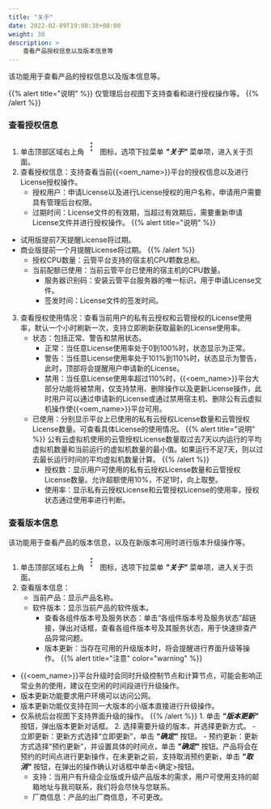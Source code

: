 ```yaml
---
title: "关于"
date: 2022-02-09T19:00:38+08:00
weight: 30
description: >
    查看产品授权信息以及版本信息等
---
```


该功能用于查看产品的授权信息以及版本信息等。

{{% alert title="说明" %}}
仅管理后台视图下支持查看和进行授权操作等。
{{% /alert %}}

### 查看授权信息

1. 单击顶部区域右上角![](../../images/more.png)图标，选项下拉菜单 **_"关于"_** 菜单项，进入关于页面。
2. 查看授权信息：支持查看当前{{<oem_name>}}平台的授权信息以及进行License授权操作。
   - 授权用户：申请License以及进行License授权的用户名称，申请用户需要具有管理后台权限。
   - 过期时间：License文件的有效期，当超过有效期后，需要重新申请License文件并进行授权操作。
{{% alert title="说明" %}}
- 试用版提前7天提醒License将过期。
- 商业版提前一个月提醒License将过期。
{{% /alert %}}
   - 授权CPU数量：云管平台支持的宿主机CPU颗数总和。
   - 当前配额已使用：当前云管平台已使用的宿主机的CPU数量。
      - 服务器识别码：安装云管平台服务器的唯一标识，用于申请License文件。
      - 签发时间：License文件的签发时间。 
3. 查看授权使用情况：查看当前用户的私有云授权和云管授权的License使用率，默认一个小时刷新一次，支持立即刷新获取最新的License使用率。
   - 状态：包括正常、警告和禁用状态。
      - 正常：当任意License使用率处于0到100%时，状态显示为正常。
      - 警告：当任意License使用率处于101%到110%时，状态显示为警告，此时，顶部将会提醒用户申请新的License。
      - 禁用：当任意License使用率超过110%时，{{<oem_name>}}平台大部分功能将被禁用，仅支持禁用、删除操作以及更新License操作，此时用户可以通过申请新的License或通过禁用宿主机、删除公有云虚拟机操作使{{<oem_name>}}平台可用。
   - 已使用：分别显示平台上已使用的私有云授权License数量和云管授权License数量。可查看具体License的使用情况。
{{% alert title="说明" %}}
公有云虚拟机使用的云管授权License数量取过去7天以内运行的平均虚拟机数量和当前运行的虚拟机数量的最小值。如果运行不足7天，则以过去最长运行时间的平均虚拟机数量计算。
{{% /alert %}}
      - 授权数：显示用户可使用的私有云授权License数量和云管授权License数量。允许超额使用10%，不足1时，向上取整。
      - 使用率：显示私有云授权License和云管授权License的使用率，授权状态通过使用率进行判断。 


### 查看版本信息

该功能用于查看产品的版本信息，以及在新版本可用时进行版本升级操作等。

1. 单击顶部区域右上角![](../../images/more.png)图标，选项下拉菜单 **_"关于"_** 菜单项，进入关于页面。
2. 查看版本信息：
   - 当前产品：显示产品名称。
   - 软件版本：显示当前产品的软件版本。
       - 查看各组件版本号及服务状态：单击“各组件版本号及服务状态”超链接，弹出对话框，查看各组件版本号及其服务状态，用于快速排查产品异常问题。
       - 版本更新：当存在可用的升级版本时，将会提醒进行界面升级等操作。
{{% alert title="注意" color="warning" %}}
- {{<oem_name>}}平台升级时会同时升级控制节点和计算节点，可能会影响正常业务的使用，建议在空闲的时间段进行升级操作。
- 版本更新功能要求用户环境可以访问公网。
- 版本更新功能仅支持在同一大版本的小版本直接进行升级操作。
- 仅系统后台视图下支持界面升级的操作。
{{% /alert %}}
        1. 单击 **_"版本更新"_** 按钮，弹出版本更新对话框。
        2. 选择需要升级的版本，并选择更新方式。
           - 立即更新：更新方式选择“立即更新”，单击 **_"确定"_** 按钮。
           - 预约更新：更新方式选择“预约更新”，并设置具体的时间点，单击 **_"确定"_** 按钮。产品将会在预约的时间点进行更新操作，在未更新之前，支持取消预约更新，单击 **_"取消"_** 按钮，在弹出的操作确认对话框中单击<确定>按钮。
   - 支持：当用户有升级企业版或升级产品版本的需求，用户可使用支持的邮箱地址与我司联系，我们将会尽快与您联系。
   - 厂商信息：产品的出厂商信息，不可更改。 